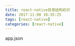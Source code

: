 ```yaml
---
title: react-native目录结构初识
date: 2017-11-08 10:35:25
tags: [react-native]
categories: [react-native]
---
```


app.json 



